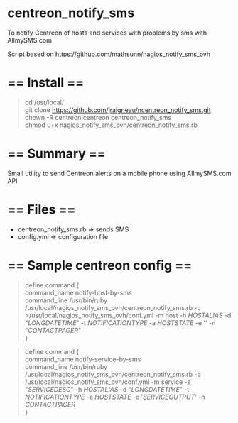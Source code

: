 centreon_notify_sms
=====================

To notify Centreon of hosts and services with problems by sms with AllmySMS.com

Script based on https://github.com/mathsunn/nagios_notify_sms_ovh


== Install ==
========

>cd /usr/local/  
>git clone https://github.com/jraigneau/ncentreon_notify_sms.git  
>chown -R centreon:centreon centreon_notify_sms  
>chmod u+x nagios_notify_sms_ovh/centreon_notify_sms.rb

== Summary ==
========

Small utility to send Centreon alerts on a mobile phone using AllmySMS.com API  

== Files ==
========

* centreon_notify_sms.rb => sends SMS
* config.yml => configuration file

== Sample centreon config ==
========

>define command {  
>        command_name    notify-host-by-sms  
>        command_line    /usr/bin/ruby /usr/local/nagios_notify_sms_ovh/centreon_notify_sms.rb -c >/usr/local/nagios_notify_sms_ovh/conf.yml -m host -h $HOSTALIAS$ -d "$LONGDATETIME$" -t $NOTIFICATIONTYPE$ -a $HOSTSTATE$ -e '' -n "$CONTACTPAGER$"  
>}

>define command {  
>        command_name    notify-service-by-sms  
>        command_line    /usr/bin/ruby /usr/local/nagios_notify_sms_ovh/centreon_notify_sms.rb -c /usr/local/nagios_notify_sms_ovh/conf.yml -m service -s "$SERVICEDESC$" -h $HOSTALIAS$ -d "$LONGDATETIME$" -t $NOTIFICATIONTYPE$ -a $HOSTSTATE$ -e '$SERVICEOUTPUT$' -n $CONTACTPAGER$  
>}